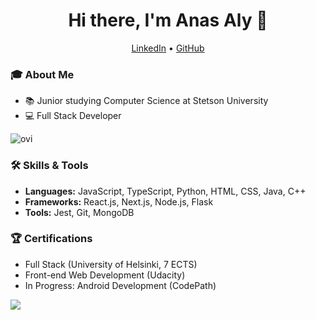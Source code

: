 
<h1 align="center">Hi there, I'm Anas Aly 👋</h1>
    <p align="center">
      <a href="https://linkedin.com/in/anasaly">LinkedIn</a> •
      <a href="https://github.com/AnasGamal">GitHub</a>
    </p>
    
### 🎓 About Me
- 📚 Junior studying Computer Science at Stetson University
- 💻 Full Stack Developer


<img src="https://github-readme-stats.vercel.app/api/top-langs?username=AnasGamal&show_icons=true&locale=en&layout=compact&theme=chartreuse-dark" alt="ovi" />

### 🛠️ Skills & Tools
- **Languages:** JavaScript, TypeScript, Python, HTML, CSS, Java, C++
- **Frameworks:** React.js, Next.js, Node.js, Flask
- **Tools:** Jest, Git, MongoDB

### 🏆 Certifications
- Full Stack (University of Helsinki, 7 ECTS)
- Front-end Web Development (Udacity)
- In Progress: Android Development (CodePath)

<img src="https://github-profile-trophy.vercel.app/?username=AnasGamal&theme=juicyfresh&no-bg=true" />
